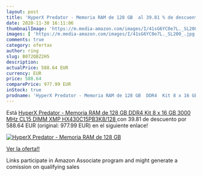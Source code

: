 ```yaml
---
layout: post
title: 'HyperX Predator - Memoria RAM de 128 GB  al 39.81 % de descuento'
date: 2020-11-30 16:11:06
thumbnailImage: 'https://m.media-amazon.com/images/I/41sG6YC0e7L._SL200_.jpg'
images: [ 'https://m.media-amazon.com/images/I/41sG6YC0e7L._SL200_.jpg' ]
comments: true
category: ofertas
author: ring
slug: B072QBZ2H5
description:
actualPrice: 588.64 EUR
currency: EUR
price: 588.64
comparePrice: 977.99 EUR
inStock: true
prodname: 'HyperX Predator - Memoria RAM de 128 GB  DDR4  Kit 8 x 16 GB  3000 MHz  CL15  DIMM XMP  HX430C15PB3K8/128 '
---
```


Está [HyperX Predator - Memoria RAM de 128 GB  DDR4  Kit 8 x 16 GB  3000 MHz  CL15  DIMM XMP  HX430C15PB3K8/128 ](https://www.amazon.es/dp/B072QBZ2H5/?tag=tolees-21) con 39.81 de descuento por 588.64 EUR (original: 977.99 EUR) en el siguiente enlace!

[![HyperX Predator - Memoria RAM de 128 GB ](https://m.media-amazon.com/images/I/41sG6YC0e7L._SL200_.jpg)](https://www.amazon.es/dp/B072QBZ2H5/?tag=tolees-21)

[Ver la oferta!!](https://www.amazon.es/dp/B072QBZ2H5/?tag=tolees-21)

Links participate in Amazon Associate program and might generate a comission on qualifying sales



